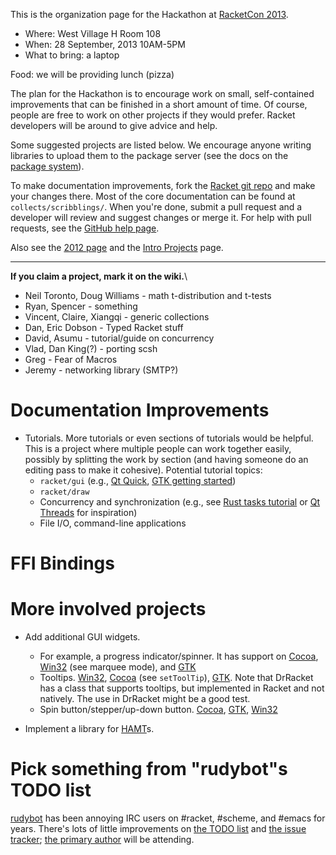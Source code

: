 This is the organization page for the Hackathon at [RacketCon 2013](http://con.racket-lang.org/).

* Where: West Village H Room 108
* When:  28 September, 2013 10AM-5PM
* What to bring: a laptop

Food: we will be providing lunch (pizza)

The plan for the Hackathon is to encourage work on small, self-contained improvements that can be finished in a short amount of time. Of course, people are free to work on other projects if they would prefer. Racket developers will be around to give advice and help.

Some suggested projects are listed below. We encourage anyone writing libraries to upload them to the package server (see the docs on the [package system](http://www.cs.utah.edu/plt/snapshots/current/doc/pkg/index.html)).

To make documentation improvements, fork the [Racket git repo](https://github.com/plt/racket) and make your changes there. Most of the core documentation can be found at `collects/scribblings/`. When you're done, submit a pull request and a developer will review and suggest changes or merge it. For help with pull requests, see the [GitHub help page](https://help.github.com/articles/using-pull-requests).

Also see the [2012 page](https://github.com/plt/racket/wiki/RacketCon-Hackathon-2012) and the [Intro Projects](https://github.com/plt/racket/wiki/Intro-Projects) page.

***

**If you claim a project, mark it on the wiki.**\

* Neil Toronto, Doug Williams - math t-distribution and t-tests
* Ryan, Spencer - something
* Vincent, Claire, Xiangqi - generic collections
* Dan, Eric Dobson - Typed Racket stuff
* David, Asumu - tutorial/guide on concurrency
* Vlad, Dan King(?) - porting scsh
* Greg - Fear of Macros
* Jeremy - networking library (SMTP?)

# Documentation Improvements

* Tutorials. More tutorials or even sections of tutorials would be helpful. This is a project where multiple people can work together easily, possibly by splitting the work by section (and having someone do an editing pass to make it cohesive). Potential tutorial topics:
  - `racket/gui` (e.g., [Qt Quick](http://qt-project.org/doc/qt-5.1/qtdoc/gettingstartedqml.html), [GTK getting started](https://developer.gnome.org/gtk3/stable/gtk-getting-started.html))
  - `racket/draw`
  - Concurrency and synchronization (e.g., see [Rust tasks tutorial](http://static.rust-lang.org/doc/tutorial-tasks.html) or [Qt Threads](http://qt-project.org/doc/qt-5.1/qtcore/thread-basics.html) for inspiration)
  - File I/O, command-line applications

# FFI Bindings

# More involved projects

* Add additional GUI widgets.
  - For example, a progress indicator/spinner. It has support on [Cocoa](https://developer.apple.com/library/mac/#documentation/Cocoa/Reference/ApplicationKit/Classes/nsprogressindicator_Class/Reference/Reference.html), [Win32](http://msdn.microsoft.com/en-us/library/windows/desktop/bb760816%28v=vs.85%29.aspx) (see marquee mode), and [GTK](https://developer.gnome.org/gtk3/stable/GtkSpinner.html)
  - Tooltips. [Win32](http://msdn.microsoft.com/en-us/library/windows/desktop/bb760250%28v=vs.85%29.aspx), [Cocoa](https://developer.apple.com/library/mac/#documentation/Cocoa/Reference/ApplicationKit/Classes/NSView_Class/Reference/NSView.html) (see `setToolTip`), [GTK](https://developer.gnome.org/gtk3/3.7/GtkTooltip.html). Note that DrRacket has a class that supports tooltips, but implemented in Racket and not natively. The use in DrRacket might be a good test.
  - Spin button/stepper/up-down button. [Cocoa](https://developer.apple.com/library/mac/#documentation/cocoa/reference/ApplicationKit/Classes/NSStepper_Class/Reference/Reference.html), [GTK](https://developer.gnome.org/gtk3/stable/GtkSpinButton.html), [Win32](http://msdn.microsoft.com/en-us/library/windows/desktop/bb759889%28v=vs.85%29.aspx)

* Implement a library for [HAMT](http://en.wikipedia.org/wiki/Hash_array_mapped_trie)s.

# Pick something from "rudybot"s TODO list

[rudybot](https://github.com/offby1/rudybot/) has been annoying IRC users on #racket, #scheme, and #emacs for years.  There's lots of little improvements on [the TODO list](https://github.com/offby1/rudybot/blob/master/TODO) and [the issue tracker](https://github.com/offby1/rudybot/issues?state=open); [the primary author](https://plus.google.com/110719264043637716066/) will be attending.